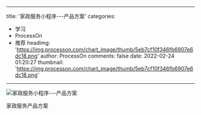 
---
title: '家政服务小程序---产品方案'
categories: 
 - 学习
 - ProcessOn
 - 推荐
headimg: 'https://img.processon.com/chart_image/thumb/5eb7cf10f346fb6907e6dc18.png'
author: ProcessOn
comments: false
date: 2022-02-24 01:20:27
thumbnail: 'https://img.processon.com/chart_image/thumb/5eb7cf10f346fb6907e6dc18.png'
---

<div>   
<img class="thumb" alt="家政服务小程序---产品方案" src="https://img.processon.com/chart_image/thumb/5eb7cf10f346fb6907e6dc18.png" referrerpolicy="no-referrer">
<p>家政服务产品方案</p>  
</div>
            